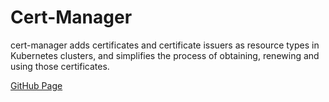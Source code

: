 # Cert-Manager

cert-manager adds certificates and certificate issuers as resource types in Kubernetes clusters, and simplifies the process of obtaining, renewing and using those certificates.

[GitHub Page](https://github.com/cert-manager/cert-manager)